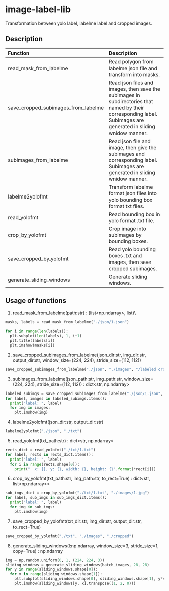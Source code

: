 # image-label-lib
Transformation between yolo label, labelme label and cropped images.

## Description

| Function | Description |
| :--- | :--- |
| read_mask_from_labelme | Read polygon from labelme json file and transform into masks. |
| save_cropped_subimages_from_labelme | Read json files and images, then save the subimages in subdirectories that named by their corresponding label. Subimages are generated in sliding wnidow manner. |
| subimages_from_labelme | Read json file and image, then give the subimages and corresponding label. Subimages are generated in sliding wnidow manner. |
| labelme2yolofmt | Transform labelme format json files into yolo bounding box format txt files. |
| read_yolofmt | Read bounding box in yolo format .txt file. |
| crop_by_yolofmt | Crop image into subimages by bounding boxes. |
| save_cropped_by_yolofmt | Read yolo bounding boxes .txt and images, then save cropped subimages. |
| generate_sliding_windows | Generate sliding windows. |

## Usage of functions
1.  read_mask_from_labelme(path:str) : (list<np.ndarray>, list<str>)\
```python
masks, labels = read_mask_from_labelme("./json/1.json")

for i in range(len(labels)):
  plt.subplot(len(labels), 1, i+1)
  plt.title(labels[i])
  plt.imshow(masks[i])
```

2. save_cropped_subimages_from_labelme(json_dir:str, img_dir:str, output_dir:str, window_size=(224, 224), stride_size=(112, 112))
```python
save_cropped_subimages_from_labelme("./json", "./images", "/labeled crop")
```

3. subimages_from_labelme(json_path:str, img_path:str, window_size=(224, 224), stride_size=(112, 112)) : dict<str, np.ndarray>
```python
labeled_subimgs = save_cropped_subimages_from_labelme("./json/1.json", "./images/1.jpg")
for label, images in labeled_subimgs.items():
  print("label: ", label)
  for img in images:
    plt.imshow(img)
```

4. labelme2yolofmt(json_dir:str, output_dir:str)
```python
labelme2yolofmt("./json", "./txt")
```

5. read_yolofmt(txt_path:str) : dict<str, np.ndarray>
```python
rects_dict = read_yolofmt("./txt/1.txt")
for label, rects in rects_dict.items():
  print("label: ", label)
  for i in range(rects.shape[0]):
    print("  x: {}, y: {}, width: {}, height: {}".format(*rect[i]))
```

6. crop_by_yolofmt(txt_path:str, img_path:str, to_rect=True) : dict<str, list<np.ndarray>>
```python
sub_imgs_dict = crop_by_yolofmt("./txt/1.txt", "./images/1.jpg")
for label, sub_imgs in sub_imgs_dict.items():
  print("label: ", label)
  for img in sub_imgs:
    plt.imshow(img)
```
  
7. save_cropped_by_yolofmt(txt_dir:str, img_dir:str, output_dir:str, to_rect=True)
```python
save_cropped_by_yolofmt("./txt", "./images", "./cropped")
```

8. generate_sliding_windows(I:np.ndarray, window_size=3, stride_size=1, copy=True) : np.ndarray
```python
img = np.random.uniform(0, 1, (224, 224, 3))
sliding_windows = generate_sliding_windows(batch_images, 28, 28)
for y in range(sliding_windows.shape[0]):
  for x in range(sliding_windows.shape[1]):
    plt.subplot(sliding_windows.shape[0], sliding_windows.shape[1], y*sliding_windows.shape[1]+x+1)
    plt.imshow(sliding_windows[y, x].transpose((1, 2, 0)))
```
  



